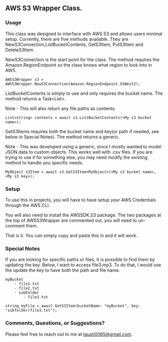 ## AWS S3 Wrapper Class.

### Usage ####

This class was designed to interface with AWS S3 and allows users minimal setup.  Currently, there are five methods available.  They are NewS3Connection,ListBucketContents, GetS3Item, PutS3Item and DeleteS3Item.

NewS3Connection is the start point for the class.  The method requires the Amazon.RegionEndpoint so the class knows what region to look into in AWS.

```
AWSS3Wrapper s3 = AWSS3Wrapper.NewS3Connection(Amazon.RegionEndpoint.USWest2);
```

ListBucketContents is simply to use and only requires the bucket name.  The method returns a Task<List<string>>.  

Note - This will also return any file paths as contents.

```
List<string> contents = await s3.ListBucketContents(<My s3 bucket name>);
```

GetS3Items requires both the bucket name and key(or path if needed, see below in Special Notes).  The method returns a generic.  

Note - This was developed using a generic, since I mostly wanted to model JSON data to custom objects.  This works well with .csv files.  If you are trying to use it for something else, you may need modify the existing method to handle you specific needs.

```
MyObject s3Item = await s3.GetS3Item<MyObject>(<My s3 bucket name>, <My s3 key>);
```

### Setup ###

To use this in projects, you will have to have setup your AWS Credentials through the AWS CLI.

You will also need to install the AWSSDK.S3 package.  The two packages at the top of AWSS3Wrapper are commented out, you will need to un-comment them.

That is it.  You can simply copy and paste this in and it will work.

### Special Notes ###

If you are looking for specific paths or files, it is possible to find them by updating the key.  Below, I want to access file3.mp3. To do that, I would use the update the key to have both the path and file name.

```
myBucket
    - file1.txt
    - file2.txt
    - subFolder
        - file3.txt

string myFile = await GetS3Item(bucketName: "myBucket", key: "subfolder/file3.txt");
```


### Comments, Questions, or Suggestions? ###

Please feel free to reach out to me at tausti0065@gmail.com.